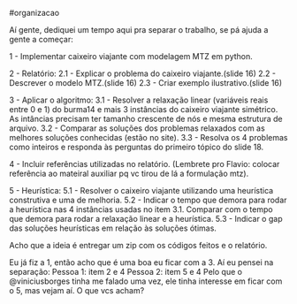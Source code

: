 #organizacao

Aí gente, dediquei um tempo aqui pra separar o trabalho, se pá ajuda a gente a começar:

1 - Implementar caixeiro viajante com modelagem MTZ em python.

2 - Relatório:
    2.1 - Explicar o problema do caixeiro viajante.(slide 16)
    2.2 - Descrever o modelo MTZ.(slide 16)
    2.3 - Criar exemplo ilustrativo.(slide 16)

3 - Aplicar o algoritmo:
    3.1 - Resolver a relaxação linear (variáveis reais entre 0 e 1) do burma14 e mais 3 instâncias do caixeiro viajante simétrico. As intâncias precisam ter tamanho crescente de nós e mesma estrutura de arquivo.
    3.2 - Comparar as soluções dos problemas relaxados com as melhores soluções conhecidas (estão no site).
    3.3 - Resolva os 4 problemas como inteiros e responda às perguntas do primeiro tópico do slide 18.

4 - Incluir referências utilizadas no relatório. (Lembrete pro Flavio: colocar referência ao mateiral auxiliar pq vc tirou de lá a formulação mtz).

5 - Heurística:
    5.1 - Resolver o caixeiro viajante utilizando uma heurística construtiva e uma de melhoria.
    5.2 - Indicar o tempo que demora para rodar a heurística nas 4 instâncias usadas no item 3.1. Comparar com o tempo que demora para rodar a relaxação linear e a heurística.
    5.3 - Indicar o gap das soluções heurísticas em relação às soluções ótimas.

Acho que a ideia é entregar um zip com os códigos feitos e o relatório.

Eu já fiz a 1, então acho que é uma boa eu ficar com a 3.
Aí eu pensei na separação:
Pessoa 1: item 2 e 4
Pessoa 2: item 5 e 4
Pelo que o @viniciusborges  tinha me falado uma vez, ele tinha interesse em ficar com o 5, mas vejam aí. O que vcs acham?

